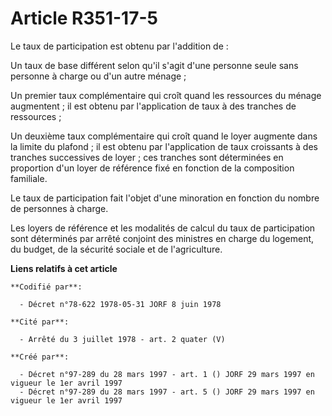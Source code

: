 # Article R351-17-5

Le taux de participation est obtenu par l'addition de :

Un taux de base différent selon qu'il s'agit d'une personne seule sans personne à charge ou d'un autre ménage ;

Un premier taux complémentaire qui croît quand les ressources du ménage augmentent ; il est obtenu par l'application de taux
à des tranches de ressources ;

Un deuxième taux complémentaire qui croît quand le loyer augmente dans la limite du plafond ; il est obtenu par l'application
de taux croissants à des tranches successives de loyer ; ces tranches sont déterminées en proportion d'un loyer de référence
fixé en fonction de la composition familiale.

Le taux de participation fait l'objet d'une minoration en fonction du nombre de personnes à charge.

Les loyers de référence et les modalités de calcul du taux de participation sont déterminés par arrêté conjoint des ministres
en charge du logement, du budget, de la sécurité sociale et de l'agriculture.

**Liens relatifs à cet article**

	**Codifié par**:

	  - Décret n°78-622 1978-05-31 JORF 8 juin 1978

	**Cité par**:

	  - Arrêté du 3 juillet 1978 - art. 2 quater (V)

	**Créé par**:

	  - Décret n°97-289 du 28 mars 1997 - art. 1 () JORF 29 mars 1997 en vigueur le 1er avril 1997
	  - Décret n°97-289 du 28 mars 1997 - art. 5 () JORF 29 mars 1997 en vigueur le 1er avril 1997
